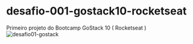 # desafio-001-gostack10-rocketseat
Primeiro projeto do Bootcamp GoStack 10 ( Rocketseat )
![desafio01-gostack](https://user-images.githubusercontent.com/20495806/73609687-0abd6880-45af-11ea-9cfd-a0c5af77210a.png)
